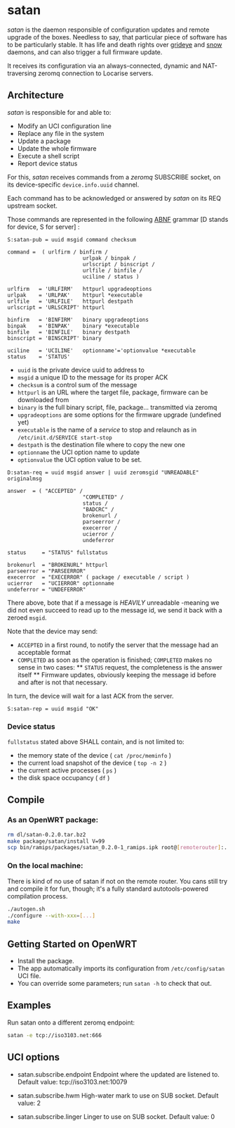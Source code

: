 # satan

*satan* is the daemon responsible of configuration updates and remote upgrade of the boxes.
Needless to say, that particular piece of software has to be particularly stable.
It has life and death rights over [grideye](https://github.com/vperron/grideye) and [snow](https://github.com/vperron/snow) daemons, and can also trigger a full firmware update.

It receives its configuration via an always-connected, dynamic and NAT-traversing zeromq connection to Locarise servers.

## Architecture

*satan* is responsible for and able to:

* Modify an UCI configuration line
* Replace any file in the system
* Update a package
* Update the whole firmware
* Execute a shell script
* Report device status

For this, *satan* receives commands from a _zeromq_ SUBSCRIBE socket, on its device-specific `device.info.uuid` channel.

Each command has to be acknowledged or answered by *satan* on its REQ upstream socket.

Those commands are represented in the following [ABNF](http://www.ietf.org/rfc/rfc2234.txt) grammar [D stands for device, S for server] :

```
S:satan-pub = uuid msgid command checksum

command =  ( urlfirm / binfirm / 
						urlpak / binpak / 
						urlscript / binscript /
						urlfile / binfile /
						uciline / status )

urlfirm   = 'URLFIRM'   httpurl upgradeoptions
urlpak    = 'URLPAK'    httpurl *executable
urlfile   = 'URLFILE'   httpurl destpath
urlscript = 'URLSCRIPT' httpurl

binfirm   = 'BINFIRM'   binary upgradeoptions
binpak    = 'BINPAK'    binary *executable
binfile   = 'BINFILE'   binary destpath
binscript = 'BINSCRIPT' binary

uciline   = 'UCILINE'   optionname'='optionvalue *executable
status    = 'STATUS'
```

* `uuid` is the private device uuid to address to
* `msgid` a unique ID to the message for its proper ACK
* `checksum` is a control sum of the message
* `httpurl` is an URL where the target file, package, firmware can be downloaded from
* `binary` is the full binary script, file, package... transmitted via zeromq
* `upgradeoptions` are some options for the firmware upgrade (undefined yet)
* `executable` is the name of a _service_ to stop and relaunch as in `/etc/init.d/SERVICE start-stop`
* `destpath` is the destination file where to copy the new one
* `optionname` the UCI option name to update
* `optionvalue` the UCI option value to be set.



```
D:satan-req = uuid msgid answer | uuid zeromsgid "UNREADABLE" originalmsg

answer  = ( "ACCEPTED" / 
						"COMPLETED" /
						status /
						"BADCRC" /
						brokenurl /
						parseerror /
						execerror /
						ucierror /
						undeferror

status     = "STATUS" fullstatus

brokenurl  = "BROKENURL" httpurl
parseerror = "PARSEERROR"
execerror  = "EXECERROR" ( package / executable / script )
ucierror   = "UCIERROR" optionname
undeferror = "UNDEFERROR" 
```

There above, bote that if a message is _HEAVILY_ unreadable -meaning we did not even succeed
to read up to the message id, we send it back with a zeroed `msgid`.

Note that the device may send:
* `ACCEPTED` in a first round, to notify the server that the message had an acceptable format
* `COMPLETED` as soon as the operation is finished; `COMPLETED` makes no sense in two cases:
** `STATUS` request, the completeness is the answer itself
** Firmware updates, obviously keeping the message id before and after is not that necessary.

In turn, the device will wait for a last ACK from the server.

```
S:satan-rep = uuid msgid "OK"
```

### Device status

`fullstatus` stated above SHALL contain, and is not limited to:

* the memory state of the device ( `cat /proc/meminfo` )
* the current load snapshot of the device ( `top -n 2` )
* the current active processes ( `ps` ) 
* the disk space occupancy ( `df` )

## Compile

### As an OpenWRT package:

```bash
rm dl/satan-0.2.0.tar.bz2
make package/satan/install V=99
scp bin/ramips/packages/satan_0.2.0-1_ramips.ipk root@[remoterouter]:.
```

### On the local machine:

There is kind of no use of satan if not on the remote router.
You cans still try and compile it for fun, though; it's a fully standard autotools-powered compilation process.
```bash
./autogen.sh
./configure --with-xxx=[...]
make
```

## Getting Started on OpenWRT

* Install the package.
* The app automatically imports its configuration from `/etc/config/satan` UCI file.
* You can override some parameters; run  `satan -h` to check that out.

## Examples

Run satan onto a different zeromq endpoint:

```bash
satan -e tcp://iso3103.net:666
```

## UCI options

* satan.subscribe.endpoint
Endpoint where the updated are listened to.
Default value: tcp://iso3103.net:10079

* satan.subscribe.hwm
High-water mark to use on SUB socket.
Default value: 2

* satan.subscribe.linger
Linger to use on SUB socket.
Default value: 0
